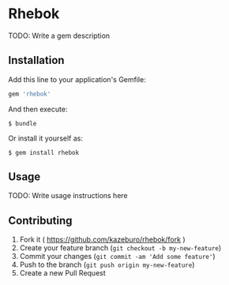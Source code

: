 # Rhebok

TODO: Write a gem description

## Installation

Add this line to your application's Gemfile:

```ruby
gem 'rhebok'
```

And then execute:

    $ bundle

Or install it yourself as:

    $ gem install rhebok

## Usage

TODO: Write usage instructions here

## Contributing

1. Fork it ( https://github.com/kazeburo/rhebok/fork )
2. Create your feature branch (`git checkout -b my-new-feature`)
3. Commit your changes (`git commit -am 'Add some feature'`)
4. Push to the branch (`git push origin my-new-feature`)
5. Create a new Pull Request
